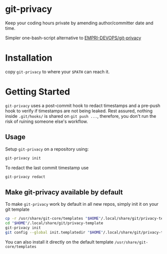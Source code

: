 # git-privacy
Keep your coding hours private by amending author/committer date and time.

Simpler one-bash-script alternative to [EMPRI-DEVOPS/git-privacy](https://github.com/EMPRI-DEVOPS/git-privacy)

# Installation
copy `git-privacy` to where your `$PATH` can reach it.

# Getting Started
`git-privacy` uses a post-commit hook to redact timestamps and a pre-push hook
to verify if timestamps are not being leaked.
Rest assured, nothing inside `.git/hooks/` is shared on `git push ...`,
therefore, you don't run the risk of ruining someone else's workflow.

## Usage
Setup `git-privacy` on a repository using:
```bash
git-privacy init
```

To redact the last commit timestamp use
```bash
git-privacy redact
```

## Make git-privacy available by default
To make `git-privacy` work by default in all new repos,
simply init it on your git template
```bash
cp -r /usr/share/git-core/templates "$HOME"/.local/share/git/privacy-template
cd "$HOME"/.local/share/git/privacy-template
git-privacy init
git config --global init.templatedir "$HOME"/.local/share/git/privacy-template
```

You can also install it directly on the default template
`/usr/share/git-core/templates`
